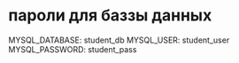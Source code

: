 # пароли для баззы данных
MYSQL_DATABASE: student_db
      MYSQL_USER: student_user
      MYSQL_PASSWORD: student_pass
